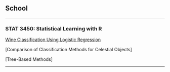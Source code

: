 ## School

--- 
### STAT 3450: Statistical Learning with R

[Wine Classification Using Logistic Regression](assets/Wine%20Classification%20Using%20Logistic%20Regression.pdf)

[Comparison of Classification Methods for Celestial Objects]

[Tree-Based Methods]

---
